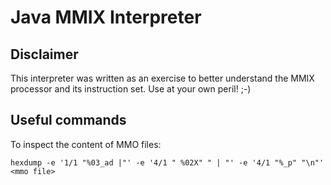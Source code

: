 # Java MMIX Interpreter

## Disclaimer

This interpreter was written as an exercise to better understand the MMIX processor
and its instruction set. Use at your own peril! ;-)

## Useful commands

To inspect the content of MMO files:

    hexdump -e '1/1 "%03_ad |"' -e '4/1 " %02X" " | "' -e '4/1 "%_p" "\n"' <mmo file>
